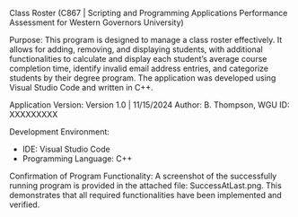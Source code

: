 Class Roster (C867 | Scripting and Programming Applications Performance Assessment for Western Governors University)

Purpose:
This program is designed to manage a class roster effectively. It allows for adding, removing, and displaying students, with additional functionalities to calculate and display each student’s average course completion time, identify invalid email address entries, and categorize students by their degree program. The application was developed using Visual Studio Code and written in C++.

Application Version: Version 1.0 | 11/15/2024
Author: B. Thompson, WGU ID: XXXXXXXXX

Development Environment:
 - IDE: Visual Studio Code
 - Programming Language: C++

Confirmation of Program Functionality:
A screenshot of the successfully running program is provided in the attached file: SuccessAtLast.png. This demonstrates that all required functionalities have been implemented and verified.
